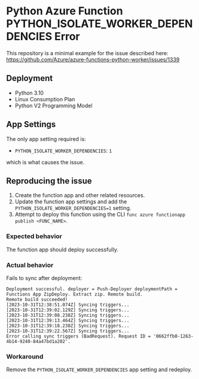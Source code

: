 # Python Azure Function PYTHON_ISOLATE_WORKER_DEPENDENCIES Error

This repository is a minimal example for the issue described here: <https://github.com/Azure/azure-functions-python-worker/issues/1339>

## Deployment

* Python 3.10
* Linux Consumption Plan
* Python V2 Programming Model

## App Settings

The only app setting required is:

* `PYTHON_ISOLATE_WORKER_DEPENDENCIES`: `1`

which is what causes the issue.

## Reproducing the issue

1. Create the function app and other related resources.
2. Update the function app settings and add the `PYTHON_ISOLATE_WORKER_DEPENDENCIES=1` setting.
3. Attempt to deploy this function using the CLI `func azure functionapp publish <FUNC_NAME>`.

### Expected behavior

The function app should deploy successfully.

### Actual behavior

Fails to sync after deployment:

```terminal
Deployment successful. deployer = Push-Deployer deploymentPath = Functions App ZipDeploy. Extract zip. Remote build.
Remote build succeeded!
[2023-10-31T12:38:51.074Z] Syncing triggers...
[2023-10-31T12:39:02.129Z] Syncing triggers...
[2023-10-31T12:39:08.238Z] Syncing triggers...
[2023-10-31T12:39:13.464Z] Syncing triggers...
[2023-10-31T12:39:18.238Z] Syncing triggers...
[2023-10-31T12:39:22.567Z] Syncing triggers...
Error calling sync triggers (BadRequest). Request ID = '0662ffb0-1263-4b14-9240-84a47bd1a202'.
```

### Workaround

Remove the `PYTHON_ISOLATE_WORKER_DEPENDENCIES` app setting and redeploy.
